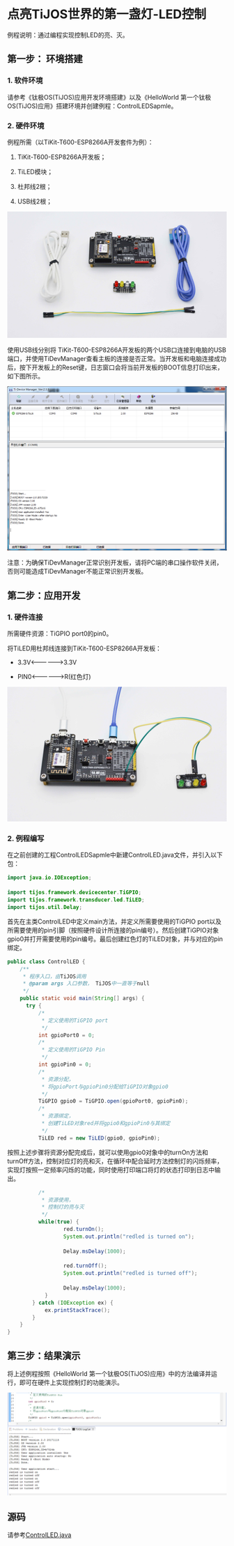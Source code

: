 # 点亮TiJOS世界的第一盏灯-LED控制

例程说明：通过编程实现控制LED的亮、灭。

## 第一步： 环境搭建

### 1. 软件环境

请参考《钛极OS(TiJOS)应用开发环境搭建》以及《HelloWorld 第一个钛极OS(TiJOS)应用》搭建环境并创建例程：ControlLEDSapmle。

### 2. 硬件环境

例程所需（以TiKit-T600-ESP8266A开发套件为例）：

1. TiKit-T600-ESP8266A开发板；

2. TiLED模块；

3. 杜邦线2根；

4. USB线2根；

![Tikit.jpg](.\img\Tikit.jpg)

使用USB线分别将 TiKit-T600-ESP8266A开发板的两个USB口连接到电脑的USB端口，并使用TiDevManager查看主板的连接是否正常。当开发板和电脑连接成功后，按下开发板上的Reset键，日志窗口会将当前开发板的BOOT信息打印出来，如下图所示。

![TikitConect.png](.\img\TikitConect.png)

注意：为确保TiDevManager正常识别开发板，请将PC端的串口操作软件关闭，否则可能造成TiDevManager不能正常识别开发板。

## 第二步：应用开发

### 1. 硬件连接

所需硬件资源：TiGPIO port0的pin0。

将TiLED用杜邦线连接到TiKit-T600-ESP8266A开发板：

- 3.3V<------>3.3V

- PIN0<------>R(红色灯)


![TikitConectLED.jpg](.\img\TikitConectLED.jpg)

### 2. 例程编写

在之前创建的工程ControlLEDSapmle中新建ControlLED.java文件，并引入以下包：

```java
import java.io.IOException;

import tijos.framework.devicecenter.TiGPIO;
import tijos.framework.transducer.led.TiLED;
import tijos.util.Delay;
```

首先在主类ControlLED中定义main方法，并定义所需要使用的TiGPIO port以及所需要使用的pin引脚（按照硬件设计所连接的pin编号）。然后创建TiGPIO对象gpio0并打开需要使用的pin编号。最后创建红色灯的TiLED对象，并与对应的pin绑定。

```java
public class ControlLED {
	/**
	 * 程序入口，由TiJOS调用
	 * @param args 入口参数， TiJOS中一直等于null
	 */
	public static void main(String[] args) {
      try {
          /*
           * 定义使用的TiGPIO port
           */
          int gpioPort0 = 0;
          /*
           * 定义使用的TiGPIO Pin
           */
          int gpioPin0 = 0;
          /*
           * 资源分配，
           * 将gpioPort与gpioPin0分配给TiGPIO对象gpio0
           */			
          TiGPIO gpio0 = TiGPIO.open(gpioPort0, gpioPin0);
          /*
           * 资源绑定，
           * 创建TiLED对象red并将gpio0和gpioPin0与其绑定
           */	
          TiLED red = new TiLED(gpio0, gpioPin0);
```

按照上述步骤将资源分配完成后，就可以使用gpio0对象中的turnOn方法和turnOff方法，控制对应灯的亮和灭，在循环中配合延时方法控制灯的闪烁频率，实现灯按照一定频率闪烁的功能，同时使用打印端口将灯的状态打印到日志中输出。

```java
          /*
           * 资源使用，
           * 控制灯的亮与灭
           */				
          while(true) {
                  red.turnOn();
                  System.out.println("redled is turned on");

                  Delay.msDelay(1000);

                  red.turnOff();
                  System.out.println("redled is turned off");

                  Delay.msDelay(1000);
        	}
		} catch (IOException ex) {
			ex.printStackTrace();
		}
	}
}
```

## 第三步：结果演示

将上述例程按照《HelloWorld 第一个钛极OS(TiJOS)应用》中的方法编译并运行，即可在硬件上实现控制灯的功能演示。

![logcat.png](.\img\logcat.png)

## 源码

请参考[ControlLED.java](./src/ControlLED.java)